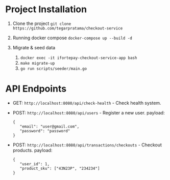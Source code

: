 # Project Installation

1. Clone the project
   `git clone https://github.com/tegarpratama/checkout-service`

2. Running docker compose
   `docker-compose up --build -d`

3. Migrate & seed data
   1. `docker exec -it ifortepay-checkout-service-app bash`
   2. `make migrate-up`
    3. `go run scripts/seeder/main.go `

# API Endpoints

- GET: `http://localhost:8080/api/check-health` - Check health system.

- POST: `http://localhost:8080/api/users` - Register a new user.
 payload:
     ```
     {
        "email": "user@gmail.com",
        "password": "password"
    }
     ```
     
- POST: `http://localhost:8080/api/transactions/checkouts` - Checkout products.
 payload:
     ```
     {
        "user_id": 1,
        "product_sku": ["43N23P", "234234"]
    }
     ```